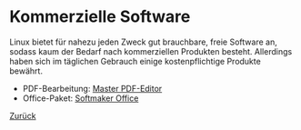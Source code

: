# Kommerzielle Software

Linux bietet für nahezu jeden Zweck gut brauchbare, freie Software an, sodass kaum der Bedarf nach kommerziellen Produkten besteht. Allerdings haben sich im täglichen Gebrauch einige kostenpflichtige Produkte bewährt.

  * PDF-Bearbeitung: [Master PDF-Editor](https://code-industry.net/masterpdfeditor/)
  * Office-Paket: [Softmaker Office](https://www.softmaker.de/softmaker-office)

[Zurück](readme.md)